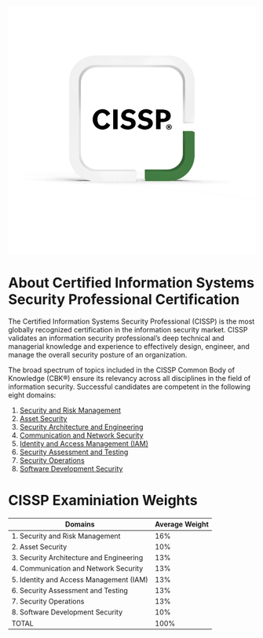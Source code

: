 ![CISSP](images/isc2-cissp.png)

# About Certified Information Systems Security Professional Certification

The Certified Information Systems Security Professional (CISSP) is the most globally recognized certification in the information security market. CISSP validates an information security professional’s deep technical and managerial knowledge and experience to effectively design, engineer, and manage the overall security posture of an organization.

The broad spectrum of topics included in the CISSP Common Body of Knowledge (CBK®) ensure its relevancy across all disciplines in the field of information security. Successful candidates are competent in the following eight domains:
1. [Security and Risk Management](Domain%201%20-%20Security%20and%20Risk%20Management.md)
2. [Asset Security](./Domain%202%20-%20Asset%20Security.md)
3. [Security Architecture and Engineering](Domain%203%20-%20Security%20Architecture%20and%20Engineering.md)
4. [Communication and Network Security](Domain%204%20-%20Communication%20and%20Network%20Security.md) 
5. [Identity and Access Management (IAM)](Domain%205%20-%20Identity%20and%20Access%20Management.md)
6. [Security Assessment and Testing](Domain%206%20-%20Security%20Assessment%20and%20Testing.md)
7. [Security Operations](Domain%207%20-%20Security%20Operations.md)  
8. [Software Development Security](Domain%208%20-%20Software%20Development%20Security.md) 

# CISSP Examiniation Weights

| Domains | Average Weight |
| --------- | ----------|
| 1. Security and Risk Management           | 16% |
| 2. Asset Security | 10% |
| 3. Security Architecture and Engineering  | 13% |
| 4. Communication and Network Security     | 13% |
| 5. Identity and Access Management (IAM)   | 13% |
| 6. Security Assessment and Testing        | 13% |
| 7. Security Operations                    | 13% |
| 8. Software Development Security          | 10% |
| TOTAL                                     | 100% |
